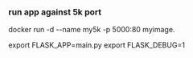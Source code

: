 ### run app against 5k port
docker run -d --name my5k -p 5000:80 myimage. 

export FLASK_APP=main.py
export FLASK_DEBUG=1
